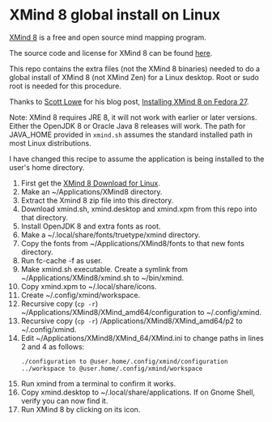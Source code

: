 # XMind 8 global install on Linux
[XMind 8](https://www.xmind.net/xmind8-pro) is a free and open source mind mapping program.

The source code and license for XMind 8 can be found [here](https://github.com/xmindltd/xmind).

This repo contains the extra files (not the XMind 8 binaries) needed to do a global install of XMind 8 (not XMind Zen) for a  Linux desktop. Root or sudo root is needed for this procedure.

Thanks to [Scott Lowe](https://blog.scottlowe.org) for his blog post, [Installing XMind 8 on Fedora 27](https://blog.scottlowe.org/2017/12/15/installing-xmind-8-on-fedora-27/).

Note: XMind 8 requires JRE 8, it will not work with earlier or later versions. Either the OpenJDK 8 or Oracle Java 8 releases will work. The path for JAVA_HOME provided in ```xmind.sh``` assumes the standard installed path in most Linux distributions.

I have changed this recipe to assume the application is being installed to the user's home directory.

1. First get the [XMind 8 Download for Linux](https://www.xmind.net/download/xmind8).
2. Make an ~/Applications/XMind8 directory.
3. Extract the Xmind 8 zip file into this directory.
4. Download xmind.sh, xmind.desktop and xmind.xpm from this repo into that directory.
5. Install OpenJDK 8 and extra fonts as root.
6. Make a ~/.local/share/fonts/truetype/xmind directory.
8. Copy the fonts from ~/Applications/XMind8/fonts to that new fonts directory.
9. Run fc-cache -f as user.
10. Make xmind.sh executable. Create a symlink from ~/Applications/XMind8/xmind.sh to ~/bin/xmind.
11. Copy xmind.xpm to ~/.local/share/icons.
12. Create ~/.config/xmind/workspace.
13. Recursive copy (```cp -r```) ~/Applications/XMind8/XMind_amd64/configuration to ~/.config/xmind.
14. Recursive copy (```cp -r```) /Applications/XMind8/XMind_amd64/p2 to ~/.config/xmind.
15. Edit ~/Applications/XMind8/XMind_64/XMind.ini to change paths in lines 2 and 4 as follows:
    ```
    ./configuration to @user.home/.config/xmind/configuration
    ../workspace to @user.home/.config/xmind/workspace
    ```
12. Run xmind from a terminal to confirm it works.
13. Copy xmind.desktop to ~/.local/share/applications. If on Gnome Shell, verify you can now find it.
14. Run XMind 8 by clicking on its icon.
